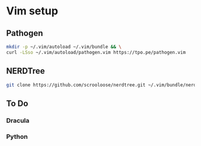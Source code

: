 # Vim setup

## Pathogen

```sh
mkdir -p ~/.vim/autoload ~/.vim/bundle && \
curl -LSso ~/.vim/autoload/pathogen.vim https://tpo.pe/pathogen.vim
```

## NERDTree

```sh
git clone https://github.com/scrooloose/nerdtree.git ~/.vim/bundle/nerdtree
```

## To Do

### Dracula

### Python
